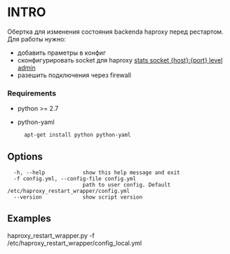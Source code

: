 INTRO
=====
Обертка для изменения состояния backenda haproxy перед рестартом.    
Для работы нужно: 
- добавить праметры в конфиг
- сконфигурировать socket для haproxy [stats socket {host}:{port} level admin](http://cbonte.github.io/haproxy-dconv/1.6/management.html#9.2)
- разешить подключения через firewall


### Requirements
* python >= 2.7
* python-yaml

        apt-get install python python-yaml
       

Options
-------
```
  -h, --help            show this help message and exit
  -f config.yml, --config-file config.yml
                        path to user config. Default /etc/haproxy_restart_wrapper/config.yml
  --version             show script version
```

Examples
--------
haproxy_restart_wrapper.py -f /etc/haproxy_restart_wrapper/config_local.yml
